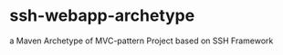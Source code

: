 ssh-webapp-archetype
====================

a Maven Archetype of MVC-pattern Project based on SSH Framework